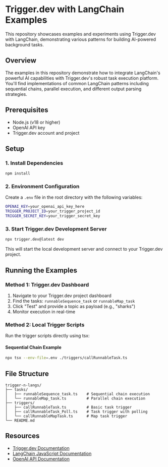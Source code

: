 # Trigger.dev with LangChain Examples

This repository showcases examples and experiments using Trigger.dev with LangChain, demonstrating various patterns for building AI-powered background tasks.

## Overview

The examples in this repository demonstrate how to integrate LangChain's powerful AI capabilities with Trigger.dev's robust task execution platform. You'll find implementations of common LangChain patterns including sequential chains, parallel execution, and different output parsing strategies.

## Prerequisites

- Node.js (v18 or higher)
- OpenAI API key
- Trigger.dev account and project

## Setup

### 1. Install Dependencies

```bash
npm install
```

### 2. Environment Configuration

Create a `.env` file in the root directory with the following variables:

```bash
OPENAI_KEY=your_openai_api_key_here
TRIGGER_PROJECT_ID=your_trigger_project_id
TRIGGER_SECRET_KEY=your_trigger_secret_key
```

### 3. Start Trigger.dev Development Server

```bash
npx trigger.dev@latest dev
```

This will start the local development server and connect to your Trigger.dev project.

## Running the Examples

### Method 1: Trigger.dev Dashboard

1. Navigate to your Trigger.dev project dashboard
2. Find the tasks: `runnableSequence_task` or `runnableMap_task`
3. Click "Test" and provide a topic as payload (e.g., "sharks")
4. Monitor execution in real-time

### Method 2: Local Trigger Scripts

Run the trigger scripts directly using tsx:

#### Sequential Chain Example
```bash
npx tsx --env-file=.env ./triggers/callRunnableTask.ts
```

## File Structure

```
trigger-n-langs/
├── tasks/
│   ├── runnableSequence_task.ts    # Sequential chain execution
│   └── runnableMap_task.ts         # Parallel chain execution
├── triggers/
│   ├── callRunnableTask.ts         # Basic task trigger
│   ├── callRunnableTask_Poll.ts    # Task trigger with polling
│   └── callRunnableMapTask.ts      # Map task trigger
└── README.md
```

## Resources

- [Trigger.dev Documentation](https://trigger.dev/docs)
- [LangChain JavaScript Documentation](https://js.langchain.com/)
- [OpenAI API Documentation](https://platform.openai.com/docs)
